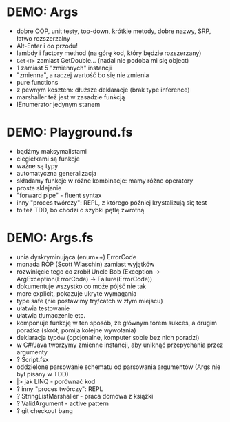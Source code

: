 # DEMO: Args

- dobre OOP, unit testy, top-down, krótkie metody, dobre nazwy, SRP, łatwo rozszerzalny
- Alt-Enter i do przodu!
- lambdy i factory method (na górę kod, który będzie rozszerzany)
- ``Get<T>`` zamiast GetDouble... (nadal nie podoba mi się object)
- 1 zamiast 5 "zmiennych" instancji
- "zmienna", a raczej wartość bo się nie zmienia
- pure functions
- z pewnym kosztem: dłuższe deklaracje (brak type inference)
- marshaller też jest w zasadzie funkcją
- IEnumerator jedynym stanem

# DEMO: Playground.fs

- bądźmy maksymalistami
- ciegiełkami są funkcje
- ważne są typy
- automatyczna generalizacja
- składamy funkcje w różne kombinacje: mamy różne operatory
- proste sklejanie
- "forward pipe" - fluent syntax
- inny "proces twórczy": REPL, z którego później krystalizują się test
- to też TDD, bo chodzi o szybki pętlę zwrotną

# DEMO: Args.fs

- unia dyskryminująca (enum++) ErrorCode
- monada ROP (Scott Wlaschin) zamiast wyjątków
 - rozwinięcie tego co zrobił Uncle Bob (Exception -> ArgException(ErrorCode) -> Failure(ErrorCode))
 - dokumentuje wszystko co może pójść nie tak
 - more explicit, pokazuje ukryte wymagania
 - type safe (nie postawimy try/catch w złym miejscu)
 - ułatwia testowanie
 - ułatwia tłumaczenie etc.
- komponuje funkcję w ten sposób, że głównym torem sukces, a drugim porażka (skrót, pomija kolejne wywołania)
- deklaracja typów (opcjonalne, komputer sobie bez nich poradzi)
 - w C#/Java tworzymy zmienne instancji, aby uniknąć przepychania przez argumenty
- ? Script.fsx
- oddzielone parsowanie schematu od parsowania argumentów (Args nie był pisany w TDD)
- |> jak LINQ - porównać kod
- ? inny "proces twórczy": REPL
- ? StringListMarshaller - praca domowa z książki
- ? ValidArgument - active pattern
- ? git checkout bang
